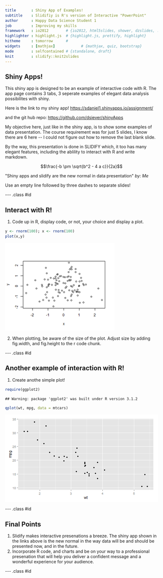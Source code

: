 ```yaml
---
title       : Shiny App of Examples!
subtitle    : Slidifiy is R's version of Interactive "PowerPoint"
author      : Happy Data Science Student 1
job         : Improving my skills
framework   : io2012        # {io2012, html5slides, shower, dzslides, ...}
highlighter : highlight.js  # {highlight.js, prettify, highlight}
hitheme     : tomorrow      # 
widgets     : [mathjax]            # {mathjax, quiz, bootstrap}
mode        : selfcontained # {standalone, draft}
knit        : slidify::knit2slides
---
```


## Shiny Apps!
This shiny app is designed to be an example of interactive code with R.  The app page contains 3 tabs, 3 seperate examples
of elegant data analysis possibilites with shiny.  

Here is the link to my shiny app!
https://sdaniel1.shinyapps.io/assignment/   

and the git hub repo:
https://github.com/dsiever/shinyApps

My objective here, just like in the shiny app, is to show some examples of data presentation.  The course requirement was
for just 5 slides, I know there are 6 here -- I could not figure out how to remove the last blank slide.

By the way, this presentation is done in SLIDIFY which, it too has many elegant features, including the ablility to 
interact with R and write markdown.

$$\frac{-b \pm \sqrt{b^2 - 4 a c}}{2a}$$

"Shiny apps and slidify are the new normal in data presentation" 
<cite> by: Me</cite>

Use an empty line followed by three dashes to separate slides! 

--- .class #id 


## Interact with R!
1. Code up in R, display code, or not, your choice and display a plot.


```r
y <- rnorm(100); x <- rnorm(100)       
plot(x,y)
```

![plot of chunk block2](assets/fig/block2-1.png) 

2. When plotting, be aware of the size of the plot.  Adjust size by adding fig.width, and 
fig.height to the r code chunk.



--- .class #id 

## Another example of interaction with R!
1.  Create anothe simple plot!

```r
require(ggplot2)
```

```
## Warning: package 'ggplot2' was built under R version 3.1.2
```

```r
qplot(wt, mpg, data = mtcars)
```

<img src="assets/fig/simple-plot-1.png" title="plot of chunk simple-plot" alt="plot of chunk simple-plot" style="display: block; margin: auto;" />

--- .class #id 

## Final Points

1. Slidify makes interactive presenations a breeze.  The shiny app shown in the links above is the new normal in the way 
data will be and should be presented now, and in the future.
2. Incorporate R code, and charts and be on your way to a professional presenation that will help you deliver a confident message and a wonderful experience for your audience.

--- .class #id 
